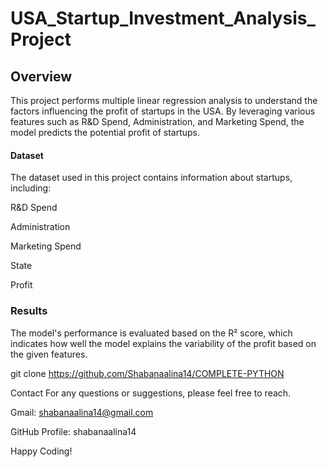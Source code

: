 # USA_Startup_Investment_Analysis_Project
## Overview
This project performs multiple linear regression analysis to understand the factors influencing the profit of startups in the USA. By leveraging various features such as R&D Spend, Administration, and Marketing Spend, the model predicts the potential profit of startups.

#### Dataset
The dataset used in this project contains information about startups, including:

R&D Spend

Administration

Marketing Spend

State

Profit

### Results
The model's performance is evaluated based on the R² score, which indicates how well the model explains the variability of the profit based on the given features.

git clone https://github.com/Shabanaalina14/COMPLETE-PYTHON

Contact For any questions or suggestions, please feel free to reach.

Gmail: shabanaalina14@gmail.com

GitHub Profile: shabanaalina14

Happy Coding!
